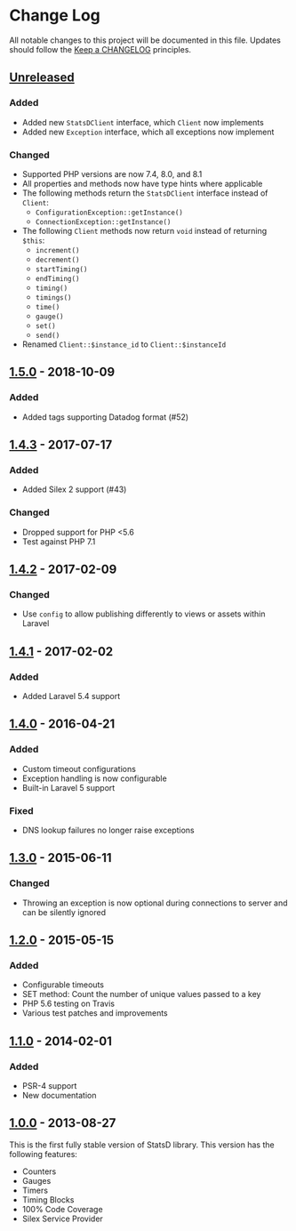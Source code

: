 # Change Log
All notable changes to this project will be documented in this file.
Updates should follow the [Keep a CHANGELOG](https://keepachangelog.com/) principles.

## [Unreleased][unreleased]
### Added
 - Added new `StatsDClient` interface, which `Client` now implements
 - Added new `Exception` interface, which all exceptions now implement

### Changed
 - Supported PHP versions are now 7.4, 8.0, and 8.1
 - All properties and methods now have type hints where applicable
 - The following methods return the `StatsDClient` interface instead of `Client`:
     - `ConfigurationException::getInstance()`
     - `ConnectionException::getInstance()`
 - The following `Client` methods now return `void` instead of returning `$this`:
     - `increment()`
     - `decrement()`
     - `startTiming()`
     - `endTiming()`
     - `timing()`
     - `timings()`
     - `time()`
     - `gauge()`
     - `set()`
     - `send()`
 - Renamed `Client::$instance_id` to `Client::$instanceId`

## [1.5.0] - 2018-10-09
### Added
 - Added tags supporting Datadog format (#52)

## [1.4.3] - 2017-07-17
### Added
 - Added Silex 2 support (#43)

### Changed
 - Dropped support for PHP <5.6
 - Test against PHP 7.1

## [1.4.2] - 2017-02-09
### Changed
 - Use `config` to allow publishing differently to views or assets within Laravel

## [1.4.1] - 2017-02-02
### Added
 - Added Laravel 5.4 support

## [1.4.0] - 2016-04-21
### Added
 - Custom timeout configurations
 - Exception handling is now configurable
 - Built-in Laravel 5 support

### Fixed
 - DNS lookup failures no longer raise exceptions

## [1.3.0] - 2015-06-11
### Changed
 - Throwing an exception is now optional during connections to server and can be silently ignored

## [1.2.0] - 2015-05-15
### Added
 - Configurable timeouts
 - SET method: Count the number of unique values passed to a key
 - PHP 5.6 testing on Travis
 - Various test patches and improvements

## [1.1.0] - 2014-02-01
### Added
 - PSR-4 support
 - New documentation

## [1.0.0] - 2013-08-27

This is the first fully stable version of StatsD library. This version has the following features:

 - Counters
 - Gauges
 - Timers
 - Timing Blocks
 - 100% Code Coverage
 - Silex Service Provider

[unreleased]: https://github.com/thephpleague/statsd/compare/1.5.0...master
[1.5.0]: https://github.com/thephpleague/statsd/compare/1.4.5...1.5.0
[1.4.5]: https://github.com/thephpleague/statsd/compare/1.4.4...1.4.5
[1.4.4]: https://github.com/thephpleague/statsd/compare/1.4.3...1.4.4
[1.4.3]: https://github.com/thephpleague/statsd/compare/1.4.2...1.4.3
[1.4.2]: https://github.com/thephpleague/statsd/compare/1.4.1...1.4.2
[1.4.1]: https://github.com/thephpleague/statsd/compare/1.4.0...1.4.1
[1.4.0]: https://github.com/thephpleague/statsd/compare/1.3.0...1.4.0
[1.3.0]: https://github.com/thephpleague/statsd/compare/1.2.0...1.3.0
[1.2.0]: https://github.com/thephpleague/statsd/compare/1.1.0...1.2.0
[1.1.0]: https://github.com/thephpleague/statsd/compare/v1.0...1.1.0
[1.0.0]: https://github.com/thephpleague/statsd/releases/tag/v1.0
